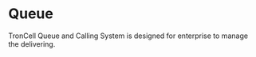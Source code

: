 Queue
=====

TronCell Queue and Calling System is designed for enterprise to manage the delivering.
